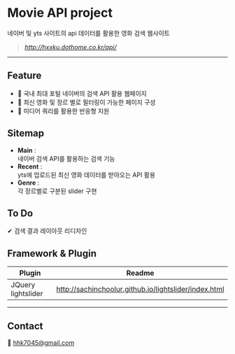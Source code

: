 # Movie API project 
네이버 및 yts 사이트의 api 데이터를 활용한 영화 검색 웹사이트
> *http://hxxku.dothome.co.kr/api/*
*** 

## Feature

- 🌠 국내 최대 포털 네이버의 검색 API 활용 웹페이지   
- 🌠 최신 영화 및 장르 별로 필터링이 가능한 페이지 구성     
- 🌠 미디어 쿼리를 활용한 반응형 지원

## Sitemap 

- **Main** :    
네이버 검색 API를 활용하는 검색 기능 
- **Recent** :    
yts에 업로드된 최신 영화 데이터를 받아오는 API 활용   
- **Genre** :    
각 장르별로 구분된 slider 구현


## To Do

✔ 검색 결과 레이아웃 리디자인 


## Framework & Plugin

| Plugin | Readme |   
| ------ | ------ |   
| JQuery lightslider | http://sachinchoolur.github.io/lightslider/index.html |

***   
## Contact

📩 hhk7045@gmail.com

